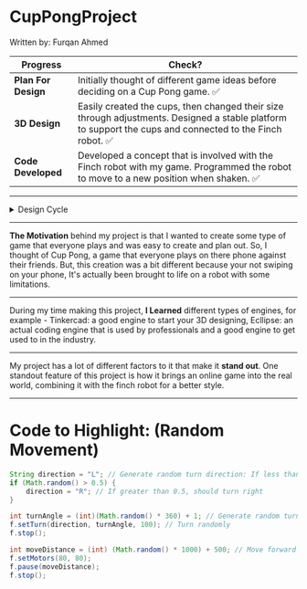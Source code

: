 # CupPongProject

Written by: Furqan Ahmed

| **Progress**       | **Check?**                                  |
|--------------------|--------------------------------------------|
| **Plan For Design**   |Initially thought of different game ideas before deciding on a Cup Pong game. ✅ |
| **3D Design**         |Easily created the cups, then changed their size through adjustments. Designed a stable platform to support the cups and connected to the Finch robot. ✅ |
| **Code Developed**    |Developed a concept that is involved with the Finch robot with my game. Programmed the robot to move to a new position when shaken. ✅ |

---

<details>
  <summary>Design Cycle</summary>
<img src="https://github.com/user-attachments/assets/becacb96-0469-43a6-99e0-187b04a8f6db" alt="Design Cycle" width="200">

  The **Design Cycle** had several key stages that was involved in my project:  
  - **Imagine/Plan:** Brainstorming various game concepts to explore different possibilities for the project.
  - **Create/Improve:** Developing an initial model, identifying its flaws, and refining it for a better version. 
  - **Test:** Writing and testing code to ensure the success of the game with the robot, repeatedly debugging and optimizing for smooth functionality.
</details>

---

**The Motivation** behind my project is that I wanted to create some type of game that everyone plays and was easy to create and plan out. So, I thought of Cup Pong, a game that everyone plays on there phone against their friends. But, this creation was a bit different because your not swiping on your phone, It's actually been brought to life on a robot with some limitations.

---

During my time making this project, **I Learned** different types of engines, for example - Tinkercad: a good engine to start your 3D designing, Ecllipse: an actual coding engine that is used by professionals and a good engine to get used to in the industry.

---

My project has a lot of different factors to it that make it **stand out**. One standout feature of this project is how it brings an online game into the real world, combining it with the finch robot for a better style.

---

# Code to Highlight: (Random Movement)

```java
String direction = "L"; // Generate random turn direction: If less than 0.5, should turn left
if (Math.random() > 0.5) { 
    direction = "R"; // If greater than 0.5, should turn right
}

int turnAngle = (int)(Math.random() * 360) + 1; // Generate random turn angle
f.setTurn(direction, turnAngle, 100); // Turn randomly
f.stop();

int moveDistance = (int) (Math.random() * 1000) + 500; // Move forward after turning
f.setMotors(80, 80);
f.pause(moveDistance);
f.stop();
```
